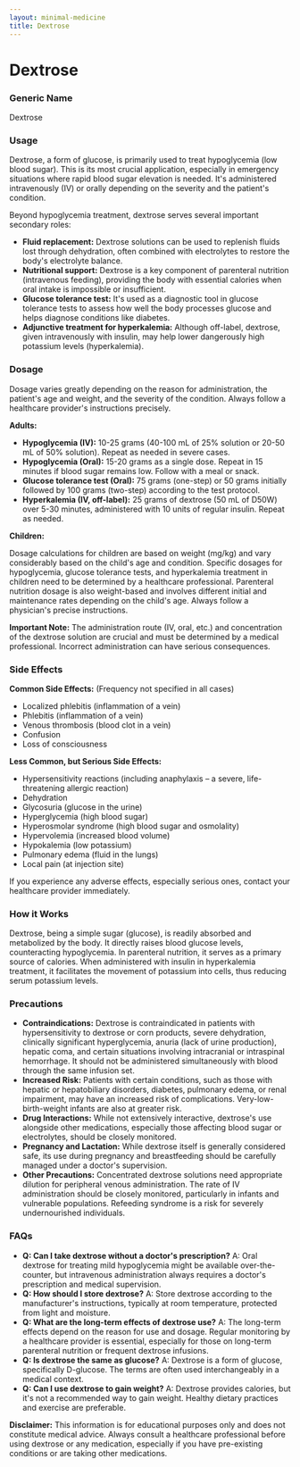```yaml
---
layout: minimal-medicine
title: Dextrose
---
```


# Dextrose
### Generic Name
Dextrose

### Usage

Dextrose, a form of glucose, is primarily used to treat hypoglycemia (low blood sugar).  This is its most crucial application, especially in emergency situations where rapid blood sugar elevation is needed. It's administered intravenously (IV) or orally depending on the severity and the patient's condition.

Beyond hypoglycemia treatment, dextrose serves several important secondary roles:

* **Fluid replacement:**  Dextrose solutions can be used to replenish fluids lost through dehydration, often combined with electrolytes to restore the body's electrolyte balance.
* **Nutritional support:**  Dextrose is a key component of parenteral nutrition (intravenous feeding), providing the body with essential calories when oral intake is impossible or insufficient.
* **Glucose tolerance test:**  It's used as a diagnostic tool in glucose tolerance tests to assess how well the body processes glucose and helps diagnose conditions like diabetes.
* **Adjunctive treatment for hyperkalemia:** Although off-label, dextrose, given intravenously with insulin, may help lower dangerously high potassium levels (hyperkalemia).


### Dosage

Dosage varies greatly depending on the reason for administration, the patient's age and weight, and the severity of the condition.  Always follow a healthcare provider's instructions precisely.

**Adults:**

* **Hypoglycemia (IV):** 10-25 grams (40-100 mL of 25% solution or 20-50 mL of 50% solution). Repeat as needed in severe cases.
* **Hypoglycemia (Oral):** 15-20 grams as a single dose. Repeat in 15 minutes if blood sugar remains low.  Follow with a meal or snack.
* **Glucose tolerance test (Oral):**  75 grams (one-step) or 50 grams initially followed by 100 grams (two-step) according to the test protocol.
* **Hyperkalemia (IV, off-label):** 25 grams of dextrose (50 mL of D50W) over 5-30 minutes, administered with 10 units of regular insulin.  Repeat as needed.


**Children:**

Dosage calculations for children are based on weight (mg/kg) and vary considerably based on the child's age and condition.  Specific dosages for hypoglycemia, glucose tolerance tests, and hyperkalemia treatment in children need to be determined by a healthcare professional. Parenteral nutrition dosage is also weight-based and involves different initial and maintenance rates depending on the child's age.  Always follow a physician's precise instructions.


**Important Note:**  The administration route (IV, oral, etc.) and concentration of the dextrose solution are crucial and must be determined by a medical professional. Incorrect administration can have serious consequences.


### Side Effects

**Common Side Effects:**  (Frequency not specified in all cases)

* Localized phlebitis (inflammation of a vein)
* Phlebitis (inflammation of a vein)
* Venous thrombosis (blood clot in a vein)
* Confusion
* Loss of consciousness

**Less Common, but Serious Side Effects:**

* Hypersensitivity reactions (including anaphylaxis – a severe, life-threatening allergic reaction)
* Dehydration
* Glycosuria (glucose in the urine)
* Hyperglycemia (high blood sugar)
* Hyperosmolar syndrome (high blood sugar and osmolality)
* Hypervolemia (increased blood volume)
* Hypokalemia (low potassium)
* Pulmonary edema (fluid in the lungs)
* Local pain (at injection site)


If you experience any adverse effects, especially serious ones, contact your healthcare provider immediately.


### How it Works

Dextrose, being a simple sugar (glucose), is readily absorbed and metabolized by the body.  It directly raises blood glucose levels, counteracting hypoglycemia. In parenteral nutrition, it serves as a primary source of calories. When administered with insulin in hyperkalemia treatment, it facilitates the movement of potassium into cells, thus reducing serum potassium levels.


### Precautions

* **Contraindications:**  Dextrose is contraindicated in patients with hypersensitivity to dextrose or corn products, severe dehydration, clinically significant hyperglycemia, anuria (lack of urine production), hepatic coma, and certain situations involving intracranial or intraspinal hemorrhage.  It should not be administered simultaneously with blood through the same infusion set.
* **Increased Risk:**  Patients with certain conditions, such as those with hepatic or hepatobiliary disorders, diabetes, pulmonary edema, or renal impairment, may have an increased risk of complications.  Very-low-birth-weight infants are also at greater risk.
* **Drug Interactions:**  While not extensively interactive, dextrose's use alongside other medications, especially those affecting blood sugar or electrolytes, should be closely monitored.
* **Pregnancy and Lactation:**  While dextrose itself is generally considered safe, its use during pregnancy and breastfeeding should be carefully managed under a doctor's supervision.
* **Other Precautions:**  Concentrated dextrose solutions need appropriate dilution for peripheral venous administration.  The rate of IV administration should be closely monitored, particularly in infants and vulnerable populations. Refeeding syndrome is a risk for severely undernourished individuals.



### FAQs

* **Q: Can I take dextrose without a doctor's prescription?** A: Oral dextrose for treating mild hypoglycemia might be available over-the-counter, but intravenous administration always requires a doctor's prescription and medical supervision.
* **Q: How should I store dextrose?** A: Store dextrose according to the manufacturer's instructions, typically at room temperature, protected from light and moisture.
* **Q: What are the long-term effects of dextrose use?** A:  The long-term effects depend on the reason for use and dosage.  Regular monitoring by a healthcare provider is essential, especially for those on long-term parenteral nutrition or frequent dextrose infusions.
* **Q: Is dextrose the same as glucose?** A: Dextrose is a form of glucose, specifically D-glucose.  The terms are often used interchangeably in a medical context.
* **Q: Can I use dextrose to gain weight?** A: Dextrose provides calories, but it's not a recommended way to gain weight. Healthy dietary practices and exercise are preferable.

**Disclaimer:** This information is for educational purposes only and does not constitute medical advice. Always consult a healthcare professional before using dextrose or any medication, especially if you have pre-existing conditions or are taking other medications.
